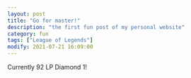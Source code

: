```yaml
---
layout: post
title: "Go for master!"
description: "the first fun post of my personal website"
category: fun
tags: ["League of Legends"]
modify: 2021-07-21 16:09:00
---
```


Currently 92 LP Diamond 1!